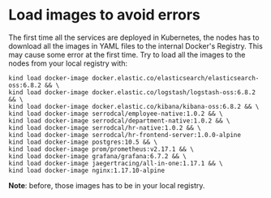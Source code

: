 # Load images to avoid errors

The first time all the services are deployed in Kubernetes, the nodes has to
download all the images in YAML files to the internal Docker's Registry. This may
cause some error at the first time. Try to load all the images to the nodes from
your local registry with:
```
kind load docker-image docker.elastic.co/elasticsearch/elasticsearch-oss:6.8.2 && \
kind load docker-image docker.elastic.co/logstash/logstash-oss:6.8.2 && \
kind load docker-image docker.elastic.co/kibana/kibana-oss:6.8.2 && \
kind load docker-image serrodcal/employee-native:1.0.2 && \
kind load docker-image serrodcal/department-native:1.0.2 && \
kind load docker-image serrodcal/hr-native:1.0.2 && \
kind load docker-image serrodcal/hr-frontend-server:1.0.0-alpine
kind load docker-image postgres:10.5 && \
kind load docker-image prom/prometheus:v2.17.1 && \
kind load docker-image grafana/grafana:6.7.2 && \
kind load docker-image jaegertracing/all-in-one:1.17.1 && \
kind load docker-image nginx:1.17.10-alpine
```

**Note**: before, those images has to be in your local registry.
